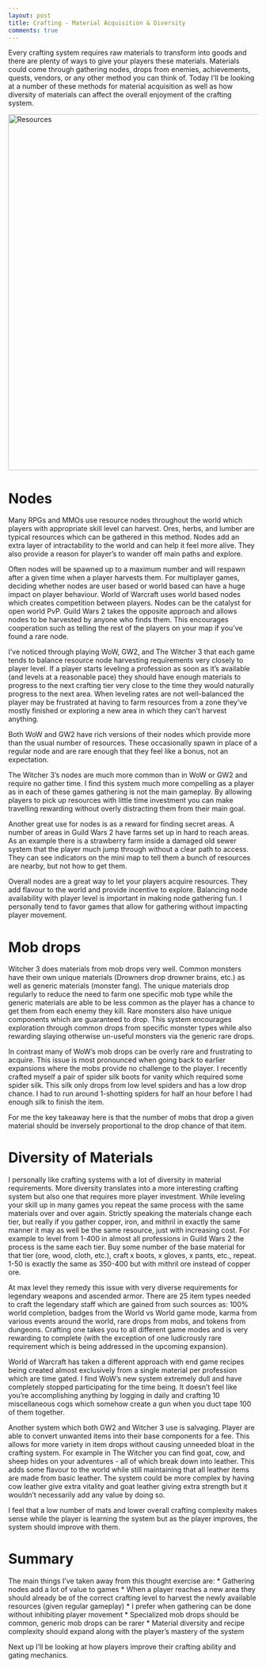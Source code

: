 ```yaml
---
layout: post
title: Crafting - Material Acquisition & Diversity
comments: true
---
```


Every crafting system requires raw materials to transform into goods and there are plenty of ways to give your players these materials. Materials could come through gathering nodes, drops from enemies, achievements, quests, vendors, or any other method you can think of. Today I'll be looking at a number of these methods for material acquisition as well as how diversity of materials can affect the overall enjoyment of the crafting system.

<img src="{{ site.baseurl }}/images/Resources.png" alt="Resources" style="width: 720px;"/>
<span class="more"></span>

<h1>Nodes</h1>
Many RPGs and MMOs use resource nodes throughout the world which players with appropriate skill level can harvest. Ores, herbs, and lumber are typical resources which can be gathered in this method. Nodes add an extra layer of intractability to the world and can help it feel more alive. They also provide a reason for player’s to wander off main paths and explore.

Often nodes will be spawned up to a maximum number and will respawn after a given time when a player harvests them. For multiplayer games, deciding whether nodes are user based or world based can have a huge impact on player behaviour. World of Warcraft uses world based nodes which creates competition between players. Nodes can be the catalyst for open world PvP. Guild Wars 2 takes the opposite approach and allows nodes to be harvested by anyone who finds them. This encourages cooperation such as telling the rest of the players on your map if you’ve found a rare node.

I’ve noticed through playing WoW, GW2, and The Witcher 3 that each game tends to balance resource node harvesting requirements very closely to player level. If a player starts leveling a profession as soon as it’s available (and levels at a reasonable pace) they should have enough materials to progress to the next crafting tier very close to the time they would naturally progress to the next area. When leveling rates are not well-balanced the player may be frustrated at having to farm resources from a zone they’ve mostly finished or exploring a new area in which they can’t harvest anything.

Both WoW and GW2 have rich versions of their nodes which provide more than the usual number of resources. These occasionally spawn in place of a regular node and are rare enough that they feel like a bonus, not an expectation.

The Witcher 3’s nodes are much more common than in WoW or GW2 and require no gather time. I find this system much more compelling as a player as in each of these games gathering is not the main gameplay. By allowing players to pick up resources with little time investment you can make travelling rewarding without overly distracting them from their main goal.

Another great use for nodes is as a reward for finding secret areas. A number of areas in Guild Wars 2 have farms set up in hard to reach areas. As an example there is a strawberry farm inside a damaged old sewer system that the player much jump through without a clear path to access. They can see indicators on the mini map to tell them a bunch of resources are nearby, but not how to get them. 

Overall nodes are a great way to let your players acquire resources. They add flavour to the world and provide incentive to explore. Balancing node availability with player level is important in making node gathering fun. I personally tend to favor games that allow for gathering without impacting player movement. 

<h1>Mob drops</h1>
Witcher 3 does materials from mob drops very well. Common monsters have their own unique materials (Drowners drop drowner brains, etc.) as well as generic materials (monster fang). The unique materials drop regularly to reduce the need to farm one specific mob type while the generic materials are able to be less common as the player has a chance to get them from each enemy they kill. Rare monsters also have unique components which are guaranteed to drop. This system encourages exploration through common drops from specific monster types while also rewarding slaying otherwise un-useful monsters via the generic rare drops.

In contrast many of WoW’s mob drops can be overly rare and frustrating to acquire. This issue is most pronounced when going back to earlier expansions where the mobs provide no challenge to the player. I recently crafted myself a pair of spider silk boots for vanity which required some spider silk. This silk only drops from low level spiders and has a low drop chance. I had to run around 1-shotting spiders for half an hour before I had enough silk to finish the item. 

For me the key takeaway here is that the number of mobs that drop a given material should be inversely proportional to the drop chance of that item.

<h1>Diversity of Materials</h1>
I personally like crafting systems with a lot of diversity in material requirements. More diversity translates into a more interesting crafting system but also one that requires more player investment. While leveling your skill up in many games you repeat the same process with the same materials over and over again. Strictly speaking the materials change each tier, but really if you gather copper, iron, and mithril in exactly the same manner it may as well be the same resource, just with increasing cost. For example to level from 1-400 in almost all professions in Guild Wars 2 the process is the same each tier. Buy some number of the base material for that tier (ore, wood, cloth, etc.), craft x boots, x gloves, x pants, etc., repeat. 1-50 is exactly the same as 350-400 but with mithril ore instead of copper ore. 

At max level they remedy this issue with very diverse requirements for legendary weapons and ascended armor. There are 25 item types needed to craft the legendary staff which are gained from such sources as: 100% world completion, badges from the World vs World game mode, karma from various events around the world, rare drops from mobs, and tokens from dungeons. Crafting one takes you to all different game modes and is very rewarding to complete (with the exception of one ludicrously rare requirement which is being addressed in the upcoming expansion).

World of Warcraft has taken a different approach with end game recipes being created almost exclusively from a single material per profession which are time gated. I find WoW’s new system extremely dull and have completely stopped participating for the time being. It doesn’t feel like you’re accomplishing anything by logging in daily and crafting 10 miscellaneous cogs which somehow create a gun when you duct tape 100 of them together.

Another system which both GW2 and Witcher 3 use is salvaging. Player are able to convert unwanted items into their base components for a fee. This allows for more variety in item drops without causing unneeded bloat in the crafting system. For example in The Witcher you can find goat, cow, and sheep hides on your adventures - all of which break down into leather. This adds some flavour to the world while still maintaining that all leather items are made from basic leather. The system could be more complex by having cow leather give extra vitality and goat leather giving extra strength but it wouldn’t necessarily add any value by doing so.

I feel that a low number of mats and lower overall crafting complexity makes sense while the player is learning the system but as the player improves, the system should improve with them.

<h1>Summary</h1>
The main things I’ve taken away from this thought exercise are:
* Gathering nodes add a lot of value to games
* When a player reaches a new area they should already be of the correct crafting level to harvest the newly available resources (given regular gameplay)
* I prefer when gathering can be done without inhibiting player movement
* Specialized mob drops should be common, generic mob drops can be rarer
* Material diversity and recipe complexity should expand along with the player’s mastery of the system

Next up I’ll be looking at how players improve their crafting ability and gating mechanics.
